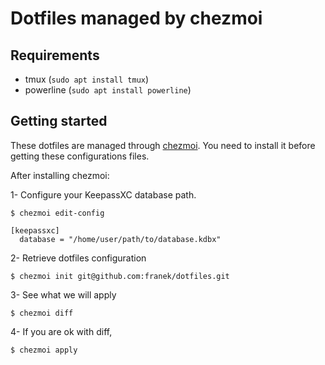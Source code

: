 Dotfiles managed by chezmoi
====

Requirements
---

 * tmux (`sudo apt install tmux`)
 * powerline (`sudo apt install powerline`)

Getting started
----

These dotfiles are managed through [chezmoi](https://github.com/twpayne/chezmoi). You need to install it before getting these configurations files.

After installing chezmoi:

1- Configure your KeepassXC database path.

```
$ chezmoi edit-config
```

```
[keepassxc]
  database = "/home/user/path/to/database.kdbx"
```

2- Retrieve dotfiles configuration

```
$ chezmoi init git@github.com:franek/dotfiles.git
```

3- See what we will apply

```
$ chezmoi diff
```

4- If you are ok with diff, 

```
$ chezmoi apply
```
